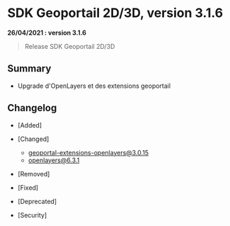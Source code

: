 # SDK Geoportail 2D/3D, version 3.1.6

**26/04/2021 : version 3.1.6**
> Release SDK Geoportail 2D/3D

## Summary

* Upgrade d'OpenLayers et des extensions geoportail
 
## Changelog

* [Added]

* [Changed]

    - geoportal-extensions-openlayers@3.0.15
    - openlayers@6.3.1

* [Removed]

* [Fixed]
  
* [Deprecated]

* [Security]
